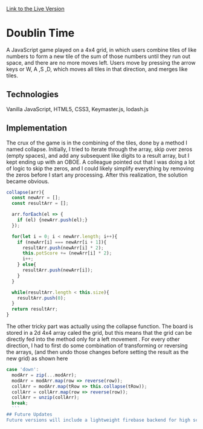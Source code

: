 [Link to the Live Version](https://www.harryappler.com/doublintime)
# Doublin Time
  A JavaScript game played on a 4x4 grid, in which users combine tiles of like numbers to form a new tile of the sum of those numbers until they run out space, and there are no more moves left.  Users move by pressing the arrow keys or W, A ,S ,D, which moves all tiles in that direction, and merges like tiles.

## Technologies
  Vanilla JavaScript, HTML5, CSS3, Keymaster.js, lodash.js

## Implementation
  The crux of the game is in the combining of the tiles, done by a method I named collapse. Initially, I tried to iterate through the array, skip over zeros (empty spaces), and add any subsequent like digits to a result array, but I kept ending up with an OBOE.  A colleague pointed out that I was doing a lot of logic to skip the zeros, and I could likely simplify everything by removing the zeros before I start any processing.  After this realization, the solution became obvious.
  ```javascript
  collapse(arr){
    const newArr = [];
    const resultArr = [];

    arr.forEach(el => {
      if (el) {newArr.push(el);}
    });

    for(let i = 0; i < newArr.length; i++){
      if (newArr[i] === newArr[i + 1]){
        resultArr.push(newArr[i] * 2);
        this.potScore += (newArr[i] * 2);
        i++;
      } else{
        resultArr.push(newArr[i]);
      }
    }

    while(resultArr.length < this.size){
      resultArr.push(0);
    }
    return resultArr;
  }
  ```
  The other tricky part was actually using the collapse function.  The board is stored in a 2d 4x4 array caled the grid, but this means that the grid can be directly fed into the method only for a left movement .  For every other direction, I had to first do some combination of transforming or reversing the arrays, (and then undo those changes before setting the result as the new grid) as shown here
  ```javascript
  case 'down':
    modArr = zip(...modArr);
    modArr = modArr.map(row => reverse(row));
    collArr = modArr.map(tRow => this.collapse(tRow));
    collArr = collArr.map(row => reverse(row));
    collArr = unzip(collArr);
    break;
    ```
## Future Updates
  Future versions will include a lightweight firebase backend for high score tracking, better formatting for mobile versions, touch input for supported devices, and movement via trackpad swipes.  I would also like to add in a variable board size, likely in conjunction with the mobile formatting.
